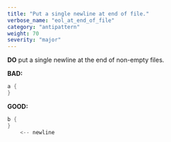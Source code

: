 ```yaml
---
title: "Put a single newline at end of file."
verbose_name: "eol_at_end_of_file"
category: "antipattern"
weight: 70
severity: "major"
---
```

**DO** put a single newline at the end of non-empty files.

**BAD:**
```dart
a {
}
```

**GOOD:**
```dart
b {
}
    <-- newline
```
